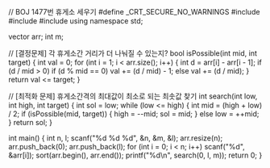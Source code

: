 // BOJ 1477번 휴게소 세우기
#define _CRT_SECURE_NO_WARNINGS
#include <cstdio>
#include <vector>
#include <algorithm>
using namespace std;

vector<int> arr;
int m;

// [결정문제] 각 휴게소간 거리가 더 나눠질 수 있는지?
bool isPossible(int mid, int target) {
	int val = 0;
	for (int i = 1; i < arr.size(); i++)
	{
		int d = arr[i] - arr[i - 1];
		if (d / mid > 0)
			if (d % mid == 0) val += (d / mid) - 1;
			else val += (d / mid);
	}
	return val <= target;
}

// [최적화 문제] 휴게소간격의 최대값이 최소로 되는 최솟값 찾기
int search(int low, int high, int target) {
	int sol = low;
	while (low <= high)
	{
		int mid = (high + low) / 2;
		if (isPossible(mid, target)) {
			high = --mid;
			sol = mid;
		}
		else low = ++mid;
	}
	return sol;
}

int main() {
	int n, l; scanf("%d %d %d", &n, &m, &l);
	arr.resize(n); arr.push_back(0); arr.push_back(l);
	for (int i = 0; i < n; i++) scanf("%d", &arr[i]);
	sort(arr.begin(), arr.end());
 	printf("%d\n", search(0, l, m));
	return 0;
}
